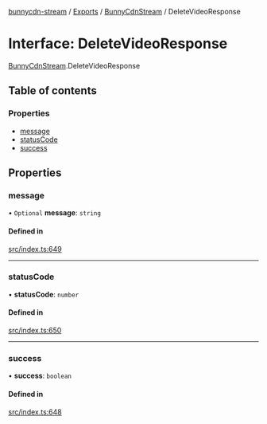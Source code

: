 [bunnycdn-stream](../README.md) / [Exports](../modules.md) / [BunnyCdnStream](../modules/BunnyCdnStream.md) / DeleteVideoResponse

# Interface: DeleteVideoResponse

[BunnyCdnStream](../modules/BunnyCdnStream.md).DeleteVideoResponse

## Table of contents

### Properties

- [message](BunnyCdnStream.DeleteVideoResponse.md#message)
- [statusCode](BunnyCdnStream.DeleteVideoResponse.md#statuscode)
- [success](BunnyCdnStream.DeleteVideoResponse.md#success)

## Properties

### message

• `Optional` **message**: `string`

#### Defined in

[src/index.ts:649](https://github.com/dan-online/bunnycdn-stream/blob/26b06e1/src/index.ts#L649)

___

### statusCode

• **statusCode**: `number`

#### Defined in

[src/index.ts:650](https://github.com/dan-online/bunnycdn-stream/blob/26b06e1/src/index.ts#L650)

___

### success

• **success**: `boolean`

#### Defined in

[src/index.ts:648](https://github.com/dan-online/bunnycdn-stream/blob/26b06e1/src/index.ts#L648)
